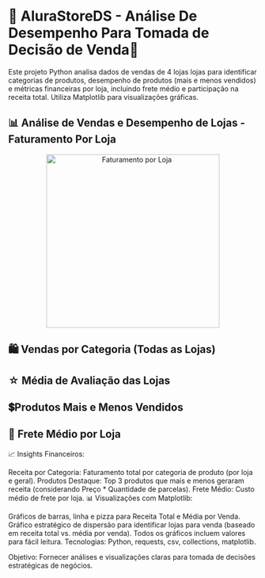 # 🛒 AluraStoreDS - Análise De Desempenho Para Tomada de Decisão de Venda🛒 

Este projeto Python analisa dados de vendas de 4 lojas lojas para identificar categorias de produtos, desempenho de produtos (mais e menos vendidos) e métricas financeiras por loja, incluindo frete médio e participação na receita total. Utiliza Matplotlib para visualizações gráficas.

## 📊 Análise de Vendas e Desempenho de Lojas - Faturamento Por Loja
<p align = "center">
<img src="AluraStore/Frete Médio por Loja.png" alt="Faturamento por Loja" width="350"/>
</p>

## 🛍️ Vendas por Categoria (Todas as Lojas)

## ☆ Média de Avaliação das Lojas

## 💲Produtos Mais e Menos Vendidos

## 🚚 Frete Médio por Loja


📈 Insights Financeiros:

Receita por Categoria: Faturamento total por categoria de produto (por loja e geral).
Produtos Destaque: Top 3 produtos que mais e menos geraram receita (considerando Preço * Quantidade de parcelas).
Frete Médio: Custo médio de frete por loja.
📊 Visualizações com Matplotlib:

Gráficos de barras, linha e pizza para Receita Total e Média por Venda.
Gráfico estratégico de dispersão para identificar lojas para venda (baseado em receita total vs. média por venda).
Todos os gráficos incluem valores para fácil leitura.
Tecnologias: Python, requests, csv, collections, matplotlib.

Objetivo: Fornecer análises e visualizações claras para tomada de decisões estratégicas de negócios.
